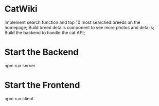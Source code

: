 # CatWiki

Implement search function and top 10 most searched breeds on the homepage;
Build breed details component to see more photos and details;
Build the backend to handle the cat API;

# Start the Backend

npm run server

# Start the Frontend

npm run client
